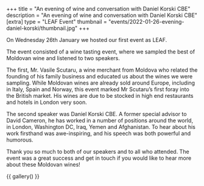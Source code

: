 +++
title = "An evening of wine and conversation with Daniel Korski CBE"
description = "An evening of wine and conversation with Daniel Korski CBE"
[extra]
type = "LEAF Event"
thumbnail = "events/2022-01-26-evening-daniel-korski/thumbnail.jpg"
+++

On Wednesday 26th January we hosted our first event as LEAF.

The event consisted of a wine tasting event, where we sampled the best of Moldovan wine and listened to two speakers.

<!-- more -->

The first, Mr. Vasile Scutaru, a wine merchant from Moldova who related the founding of his family business and educated us about the wines we were sampling. While Moldovan wines are already sold around Europe, including in Italy, Spain and Norway, this event marked Mr Scutaru’s first foray into the British market. His wines are due to be stocked in high end restaurants and hotels in London very soon.

The second speaker was Daniel Korski CBE. A former special advisor to David Cameron, he has worked in a number of positions around the world, in London, Washington DC, Iraq, Yemen and Afghanistan. To hear about his work firsthand was awe-inspiring, and his speech was both powerful and humorous.

Thank you so much to both of our speakers and to all who attended. The event was a great success and get in touch if you would like to hear more about these Moldovan wines!

{{ gallery() }}